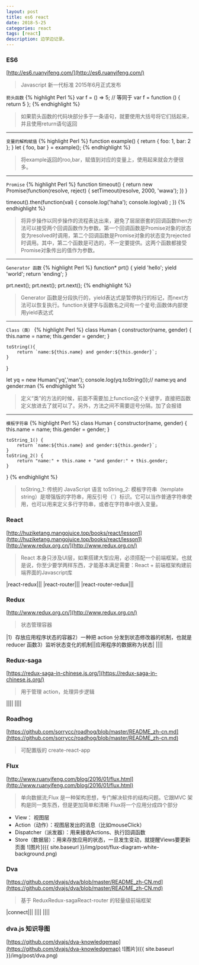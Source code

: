 ```yaml
---
layout: post
title: es6 react
date: 2018-5-25
categories: react
tags: [react]
description: 边学边记录。
---
```


### ES6
[http://es6.ruanyifeng.com/](http://es6.ruanyifeng.com/)
> Javascript 新一代标准 2015年6月正式发布 

`箭头函数`
{% highlight Perl %}
var f = () => 5;
// 等同于
var f = function () { return 5 };
{% endhighlight %}
> 如果箭头函数的代码块部分多于一条语句，就要使用大括号将它们括起来，并且使用return语句返回

---
`变量的解构赋值`
{% highlight Perl %}
function example() {
	return {
		foo: 1,
		bar: 2
	};
}
let { foo, bar } = example();
{% endhighlight %}
> 将example返回的roo,bar，赋值到对应的变量上，使用起来就会方便很多。

---
`Promise`
{% highlight Perl %}
function timeout() {
	return new Promise(function(resolve, reject) {
	    setTimeout(resolve, 2000, 'wawa');
	})
}

timeout().then(function(val) {
	console.log('haha');
	console.log(val) ;
})
{% endhighlight %}
> 将异步操作以同步操作的流程表达出来，避免了层层嵌套的回调函数then方法可以接受两个回调函数作为参数。第一个回调函数是Promise对象的状态变为resolved时调用，第二个回调函数是Promise对象的状态变为rejected时调用。其中，第二个函数是可选的，不一定要提供。这两个函数都接受Promise对象传出的值作为参数。

---
`Generator 函数`
{% highlight Perl %}
function* prt() {
  yield 'hello';
  yield 'world';
  return 'ending';
}

prt.next();
prt.next();
prt.next();
{% endhighlight %}
> Generator 函数是分段执行的，yield表达式是暂停执行的标记，而next方法可以恢复执行。function关键字与函数名之间有一个星号;函数体内部使用yield表达式

---
`Class（类）`
{% highlight Perl %}
class Human {
    constructor(name, gender) {
        this.name = name;
        this.gender = gender;
    }

    toString(){
        return `name:${this.name} and gender:${this.gender}`;
    }
}

let yq = new Human('yq','man');
console.log(yq.toString());// name:yq and gender:man
{% endhighlight %}
> 定义“类”的方法的时候，前面不需要加上function这个关键字，直接把函数定义放进去了就可以了。另外，方法之间不需要逗号分隔，加了会报错

---
`模板字符串`
{% highlight Perl %}
class Human {
    constructor(name, gender) {
        this.name = name;
        this.gender = gender;
    }

    toString_1() {
        return `name:${this.name} and gender:${this.gender}`;
    }
    toString_2() {
        return "name:" + this.name + "and gender:" + this.gender;
    }
}
{% endhighlight %}
> toString_1: 传统的 JavaScript 语言
> toString_2: 模板字符串（template string）是增强版的字符串，用反引号（`）标识。它可以当作普通字符串使用，也可以用来定义多行字符串，或者在字符串中嵌入变量。

### React
[http://huziketang.mangojuice.top/books/react/lesson1](http://huziketang.mangojuice.top/books/react/lesson1)
[http://www.redux.org.cn/](http://www.redux.org.cn/)
> React 本身只涉及UI层，如果搭建大型应用，必须搭配一个前端框架。也就是说，你至少要学两样东西，才能基本满足需要：React + 前端框架构建前端界面的Javascript库 

|react-redux|||
|react-router|||
|react-router-redux|||

### Redux
[http://www.redux.org.cn/](http://www.redux.org.cn/)
> 状态管理容器 

|1）存放应用程序状态的容器2）一种把 action 分发到状态修改器的机制，也就是 reducer 函数3）监听状态变化的机制||应用程序的数据称为状态|
||||

### Redux-saga
[https://redux-saga-in-chinese.js.org/](https://redux-saga-in-chinese.js.org/)
> 用于管理 action，处理异步逻辑

||||
||||

### Roadhog
[https://github.com/sorrycc/roadhog/blob/master/README_zh-cn.md](https://github.com/sorrycc/roadhog/blob/master/README_zh-cn.md)
> 可配置版的 create-react-app 

### Flux
[http://www.ruanyifeng.com/blog/2016/01/flux.html](http://www.ruanyifeng.com/blog/2016/01/flux.html)
> 单向数据流;Flux 是一种架构思想，专门解决软件的结构问题。它跟MVC 架构是同一类东西，但是更加简单和清晰 
 Flux将一个应用分成四个部分
- View： 视图层
- Action（动作）：视图层发出的消息（比如mouseClick）
- Dispatcher（派发器）：用来接收Actions、执行回调函数
- Store（数据层）：用来存放应用的状态，一旦发生变动，就提醒Views要更新页面
![图片]({{ site.baseurl }}/img/post/flux-diagram-white-background.png)

### Dva
[https://github.com/dvajs/dva/blob/master/README_zh-CN.md](https://github.com/dvajs/dva/blob/master/README_zh-CN.md)
> 基于 ReduxRedux-sagaReact-router 的轻量级前端框架 

|connect|||
||||
||||


### dva.js 知识导图
[https://github.com/dvajs/dva-knowledgemap](https://github.com/dvajs/dva-knowledgemap)
![图片]({{ site.baseurl }}/img/post/dva.png)


